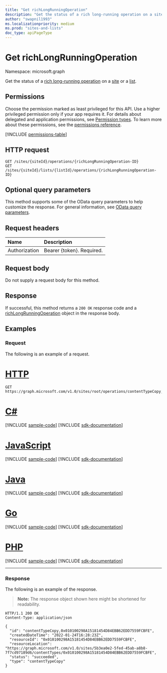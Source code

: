 ```yaml
---
title: "Get richLongRunningOperation"
description: "Get the status of a rich long-running operation on a site or list."
author: "swapnil1993"
ms.localizationpriority: medium
ms.prod: "sites-and-lists"
doc_type: apiPageType
---
```


# Get richLongRunningOperation
Namespace: microsoft.graph

Get the status of a [rich long-running operation](../resources/richlongrunningoperation.md) on a [site](../resources/site.md) or a [list](../resources/list.md).

## Permissions
Choose the permission marked as least privileged for this API. Use a higher privileged permission only if your app requires it. For details about delegated and application permissions, see [Permission types](/graph/permissions-overview#permission-types). To learn more about these permissions, see the [permissions reference](/graph/permissions-reference).

<!-- { "blockType": "permissions", "name": "richlongrunningoperation_get" } -->
[!INCLUDE [permissions-table](../includes/permissions/richlongrunningoperation-get-permissions.md)]

## HTTP request

<!-- {
  "blockType": "ignored"
}
-->
``` http
GET /sites/{siteId}/operations/{richLongRunningOperation-ID}
GET /sites/{siteId}/lists/{listId}/operations/{richLongRunningOperation-ID}
```


## Optional query parameters
This method supports some of the OData query parameters to help customize the response. For general information, see [OData query parameters](/graph/query-parameters).

## Request headers
|Name|Description|
|:---|:---|
|Authorization|Bearer {token}. Required.|

## Request body
Do not supply a request body for this method.

## Response

If successful, this method returns a `200 OK` response code and a [richLongRunningOperation](../resources/richlongrunningoperation.md) object in the response body.

## Examples

### Request

The following is an example of a request.


# [HTTP](#tab/http)
<!-- {
  "blockType": "request",
  "name": "get_richlongrunningoperation",
  "sampleKeys": ["contentTypeCopy,0x010100298A15181454D84EBB62EDD7559FCBFE", "root"]
}
-->
``` http
GET https://graph.microsoft.com/v1.0/sites/root/operations/contentTypeCopy,0x010100298A15181454D84EBB62EDD7559FCBFE
```

# [C#](#tab/csharp)
[!INCLUDE [sample-code](../includes/snippets/csharp/get-richlongrunningoperation-csharp-snippets.md)]
[!INCLUDE [sdk-documentation](../includes/snippets/snippets-sdk-documentation-link.md)]

# [JavaScript](#tab/javascript)
[!INCLUDE [sample-code](../includes/snippets/javascript/get-richlongrunningoperation-javascript-snippets.md)]
[!INCLUDE [sdk-documentation](../includes/snippets/snippets-sdk-documentation-link.md)]

# [Java](#tab/java)
[!INCLUDE [sample-code](../includes/snippets/java/get-richlongrunningoperation-java-snippets.md)]
[!INCLUDE [sdk-documentation](../includes/snippets/snippets-sdk-documentation-link.md)]

# [Go](#tab/go)
[!INCLUDE [sample-code](../includes/snippets/go/get-richlongrunningoperation-go-snippets.md)]
[!INCLUDE [sdk-documentation](../includes/snippets/snippets-sdk-documentation-link.md)]

# [PHP](#tab/php)
[!INCLUDE [sample-code](../includes/snippets/php/get-richlongrunningoperation-php-snippets.md)]
[!INCLUDE [sdk-documentation](../includes/snippets/snippets-sdk-documentation-link.md)]

---

### Response

The following is an example of the response.

>**Note:** The response object shown here might be shortened for readability.
<!-- {
  "blockType": "response",
  "truncated": true,
  "@odata.type": "microsoft.graph.richLongRunningOperation"
}
-->
``` http
HTTP/1.1 200 OK
Content-Type: application/json

{
  "id": "contentTypeCopy,0x010100298A15181454D84EBB62EDD7559FCBFE",
  "createdDateTime": "2022-01-24T16:28:23Z",
  "resourceId": "0x010100298A15181454D84EBB62EDD7559FCBFE",
  "resourceLocation": "https://graph.microsoft.com/v1.0/sites/5b3ea0e2-5fed-45ab-a8b8-7f7cd97189d6/contentTypes/0x010100298A15181454D84EBB62EDD7559FCBFE",
  "status": "succeeded",
  "type": "contentTypeCopy"
}
```

